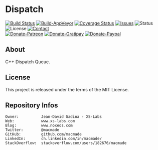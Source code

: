 Dispatch
========

[![Build Status](https://img.shields.io/travis/macmade/Dispatch.svg?branch=master&style=flat)](https://travis-ci.org/macmade/Dispatch)
[![Build-AppVeyor](https://ci.appveyor.com/api/projects/status/github/macmade/Dispatch?svg=true)](https://ci.appveyor.com/project/macmade/Dispatch)
[![Coverage Status](https://img.shields.io/coveralls/macmade/Dispatch.svg?branch=master&style=flat)](https://coveralls.io/r/macmade/Dispatch?branch=master)
[![Issues](http://img.shields.io/github/issues/macmade/Dispatch.svg?style=flat)](https://github.com/macmade/Dispatch/issues)
![Status](https://img.shields.io/badge/status-active-brightgreen.svg?style=flat)
![License](https://img.shields.io/badge/license-mit-brightgreen.svg?style=flat)
[![Contact](https://img.shields.io/badge/contact-@macmade-blue.svg?style=flat)](https://twitter.com/macmade)  
[![Donate-Patreon](https://img.shields.io/badge/donate-patreon-yellow.svg?style=flat)](https://patreon.com/macmade)
[![Donate-Gratipay](https://img.shields.io/badge/donate-gratipay-yellow.svg?style=flat)](https://www.gratipay.com/macmade)
[![Donate-Paypal](https://img.shields.io/badge/donate-paypal-yellow.svg?style=flat)](https://paypal.me/xslabs)

About
-----

C++ Dispatch Queue.

License
-------

This project is released under the terms of the MIT License.

Repository Infos
----------------

    Owner:          Jean-David Gadina - XS-Labs
    Web:            www.xs-labs.com
    Blog:           www.noxeos.com
    Twitter:        @macmade
    GitHub:         github.com/macmade
    LinkedIn:       ch.linkedin.com/in/macmade/
    StackOverflow:  stackoverflow.com/users/182676/macmade
